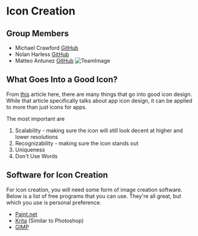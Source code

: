 # Icon Creation
## Group Members
- Michael Crawford [GitHub](https://github.com/michaelcrawford35 "Michael's GitHub")
- Nolan Harless [GitHub](https://github.com/nolanharless "Nolan's GitHub")
- Matteo Antunez [GitHub](https://github.com/matteoantunez "Matteo's GitHub")
![TeamImage](https://github.com/michaelcrawford35/icon-creation/raw/master/team.jpg "Left to Right: Michael, Nolan")

## What Goes Into a Good Icon?
From [this](https://www.smashingmagazine.com/2017/01/designing-better-app-icons/ "App Icons") article here, there are many things that go into good icon design. While that article specifically talks about app icon design, it can be applied to more than just icons for apps.

The most important are
1. Scalability - making sure the icon will still look decent at higher and lower resolutions
2. Recognizability - making sure the icon stands out
3. Uniqueness
4. Don't Use Words
## Software for Icon Creation
For icon creation, you will need some form of image creation software. Below is a list of free programs that you can use. They're all great, but which you use is personal preference.
- [Paint.net](https://www.getpaint.net/download.html "Paint.net download")
- [Krita](https://krita.org/en/download/krita-desktop/ "Krita Download") (Similar to Photoshop)
- [GIMP](https://www.gimp.org/downloads/ "GIMP Download")